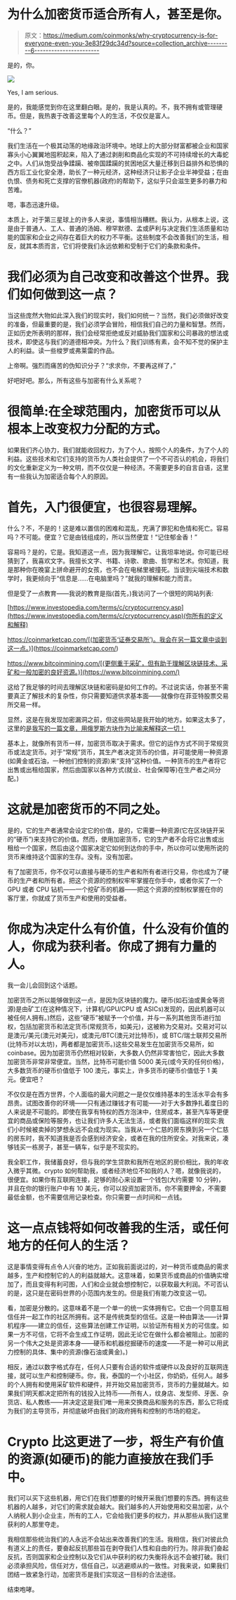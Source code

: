 # 为什么加密货币适合所有人，甚至是你。

> 原文：<https://medium.com/coinmonks/why-cryptocurrency-is-for-everyone-even-you-3e83f29dc34d?source=collection_archive---------6----------------------->

是的，你。

![](img/2a323c00ba70146876f7d9383735eb4d.png)

Yes, I am serious.

是的，我能感觉到你在这里翻白眼。是的，我是认真的。不，我不拥有或管理硬币。但是，我热衷于改善这里每个人的生活，不仅仅是富人。

“什么？”

我们生活在一个极其动荡的地缘政治环境中。地球上的大部分财富都被企业和国家寡头小心翼翼地囤积起来，陷入了通过剥削和商品化实现的不可持续增长的大毒蛇之中。人们从饱受战争蹂躏、被帝国蹂躏的贫困地区大量迁移到日益排外和恐惧的西方后工业化安全港，助长了一种元经济，这种经济只让影子企业半神受益；在由仇恨、债务和死亡支撑的官僚机器(政府)的帮助下，这似乎只会滋生更多的暴力和苦难。

嗯，事态迅速升级。

本质上，对于第三星球上的许多人来说，事情相当糟糕。我认为，从根本上说，这是由于普通人、工人、普通的汤姆、穆罕默德、孟或萨利与决定我们生活质量和功能的国家和企业之间存在着巨大的权力不平衡。这些制度不会改善我们的生活，相反，就其本质而言，它们将使我们永远依赖和受制于它们的条款和条件。

# 我们必须为自己改变和改善这个世界。我们如何做到这一点？

当这些庞然大物如此深入我们的现实时，我们如何统一？当然，我们必须做好改变的准备，但最重要的是，我们必须学会冒险，相信我们自己的力量和智慧。然而，正如历史所表明的那样，我们会经常拒绝或反对威胁我们国家和公司暴政的想法或技术，即使这与我们的道德相冲突。为什么？我们训练有素，会不知不觉的保护主人的利益。读一些梭罗或弗莱雷的作品。

上帝啊。强烈而痛苦的伪知识分子？“求求你，不要再这样了，”

好吧好吧。那么，所有这些与加密有什么关系呢？

# 很简单:在全球范围内，加密货币可以从根本上改变权力分配的方式。

如果我们齐心协力，我们就能收回权力，为了个人，按照个人的条件，为了个人的利益。这些技术和它们支持的货币为人类社会提供了一个不可否认的机会，将我们的文化重新定义为一种文明，而不仅仅是一种经济。不需要更多的自言自语，这里有一些我认为加密适合每个人的原因。

# 首先，入门很便宜，也很容易理解。

什么？不，不是的！这是难以置信的困难和混乱，充满了罪犯和色情和死亡。容易吗？不可能。便宜？它是由钱组成的，所以当然便宜！“记住郁金香！”

容易吗？是的，它是。我知道这一点，因为我理解它。让我坦率地说。你可能已经猜到了，我喜欢文字。我擅长文字、书籍、诗歌、歌曲、哲学和艺术。你知道，我是那种你在晚宴上拼命避开的女孩，也不会在电梯里被撞死。当谈到尖端技术和数学时，我更倾向于“信息是……在电脑里吗？”就我的理解和能力而言。

但是受了一点教育——我说的教育是指(首先，)我访问了一个很短的网站列表:

[https://www.investopedia.com/terms/c/cryptocurrency.asp](https://www.investopedia.com/terms/c/cryptocurrency.asp)(你所有的定义和解释)

https://coinmarketcap.com/[(加密货币‘证券交易所’)。我会在另一篇文章中谈到这一点。)](https://coinmarketcap.com/)

https://www.bitcoinmining.com/[(更侧重于采矿，但有助于理解区块链技术、采矿和一般加密的良好资源。)](https://www.bitcoinmining.com/)

这给了我足够的时间去理解区块链和密码是如何工作的。不过说实话，你甚至不需要真正了解技术的复杂性，你只需要知道供求基本面——就像你在菲亚特股票交易所交易一样。

显然，这是在我发现加密漏洞之前，但这些网站是我开始的地方。如果这太多了，这里的[是我写的一篇文章，用俄罗斯方块作为比喻来解释这一切！](/@ligahall/the-tetris-metaphor-understanding-the-blockchain-and-cryto-currency-mining-974b8024e320)

基本上，就像所有货币一样，加密货币取决于需求。但它的运作方式不同于常规货币或法定货币。对于“常规”货币，其生产者决定货币的价值，并可能使用一种资源(如黄金或石油，一种他们控制的资源)来“支持”这种价值。一种货币的生产者将它出售或出租给国家，然后由国家以各种方式(就业、社会保障等)在生产者之间分配。)

# 这就是加密货币的不同之处。

是的，它的生产者通常会设定它的价值，是的，它需要一种资源(它在区块链开采的“硬币”)来支持它的价值。然而，使用加密货币，它的生产者不会将它出售或出租给一个国家，然后由这个国家决定它如何到达你的手中，所以你可以使用所说的货币来维持这个国家的生存。没有。没有加密。

有了加密货币，你不仅可以直接与硬币的生产者和所有者进行交易，你也成为了硬币的生产者和所有者。把这个资源的控制权牢牢掌握在你手中，或者你买了一个 GPU 或者 CPU 钻机——一个挖矿币的机器——把这个资源的控制权掌握在你的客厅里，你就成了货币生产和使用的受益者。

# 你成为决定什么有价值，什么没有价值的人，你成为获利者。你成了拥有力量的人。

我一会儿会回到这个话题。

加密货币之所以能够做到这一点，是因为区块链的魔力。硬币(如石油或黄金等资源)是由矿工(在这种情况下，计算机/GPU/CPU 或 ASICs)发现的，因此机器可以被任何人拥有。)然后，这些“硬币”被赋予一个价值，并与一系列其他货币进行加权，包括加密货币和法定货币(常规货币，如美元)，这被称为交易对。交易对可以是澳元/美元(澳元对美元)，或澳元/BTC(澳元对比特币)，或 BTC/瑞士联邦交易所(比特币对以太坊)，两者都是加密货币。)这些交易发生在加密货币交易所，如 coinbase。因为加密货币仍然相对较新，大多数人仍然非常害怕它，因此大多数加密货币非常非常便宜。当然，比特币可能价值 5000 美元(或今天的任何价格)，大多数货币的硬币价值低于 100 澳元，事实上，许多货币的硬币价值低于 1 美元。便宜吧？

不仅仅是在西方世界，个人面临的最大问题之一是仅仅维持基本的生活水平会有多昂贵。试图改善你的环境——只有通过赚钱才有可能——对于大多数挣扎着度日的人来说是不可能的。即使在我享有特权的西方泡沫中，住房成本，甚至汽车等更便宜的商品或保险等服务，也让我们许多人无法生活，或者我们面临这样的现实:我们小时候被卖掉的梦想永远不会成为现实。当我从一个仁慈的房东换到另一个仁慈的房东时，我不知道我是否会感到经济安全，或者在我的住所安全。对我来说，凑够钱买一栋房子，甚至一辆车，似乎是不现实的。

我全职工作，我储蓄良好，但与我的学生贷款和我所在地区的房价相比，我的年收入微乎其微。crypto 如何帮助我，或者经济地位不如我的人？嗯，就像我说的，很便宜。如果你有互联网连接，足够的耐心来设置一个钱包(大约需要 10 分钟)，并且在你的银行账户中有 10 美元，你可以投资加密货币。你不需要押金，不需要最低金额，也不需要信用记录检查。你只需要一点时间和一点钱。

# 这一点点钱将如何改善我的生活，或任何地方的任何人的生活？

这是事情变得有点令人兴奋的地方。正如我前面说过的，对一种货币或商品的需求越多，生产和控制它的人的利益就越大。这意味着，如果货币或商品的价值确实增加了，而且变得有利可图，人们和企业就会想控制它，以获取最大利润。不可否认的是，这只是在密码世界的小范围内发生的。但是我们有能力改变这一切。

看，加密是分散的。这意味着不是一个单一的统一实体拥有它。它由一个同意互相信任并一起工作的社区所拥有。这不是传统类型的信任。这是一种由算法——计算机程序——建立的信任，这些算法创建工作证明，以验证所有相关方的可信度。如果一方不可信，它将不会生成工作证明，因此无论它在做什么都会被阻止。加密的另一个伟大之处是资源本身——硬币和机器挖掘硬币的速度——不是一种可以用武力控制的具体、集中的资源(像石油或黄金)。)

相反，通过以数字格式存在，任何人只要有合适的软件或硬件以及良好的互联网连接，就可以生产和控制硬币。你，我，泰国的一个小社区，你奶奶，任何人。越多的个人拥有和使用采矿软件和硬件，并开始交易加密货币，货币的力量就越大。如果我们明天都决定把所有的钱投入比特币——所有人，纹身店、发型师、牙医、杂货店、私人教练——并决定这是我们唯一用来交换商品和服务的东西，那么它将成为我们的主导货币，并彻底破坏由我们的政府拥有和控制的市场的稳定。

# Crypto 比这更进了一步，将生产有价值的资源(如硬币)的能力直接放在我们手中。

我们可以买下这些机器，用它们在我们想要的时候开采我们想要的东西。拥有这些机器的人越多，对它们的需求就会越大。我们越多的人开始使用和交易加密，从个人纳税人到小企业主，所有的工人，它会给我们更多的权力，并从那些从我们这里获利的人那里夺走。

我相信那些统治我们的人永远不会站出来改善我们的生活。我相信，我们对彼此负有道义上的责任，要奋起反抗那些旨在剥夺我们人性和自由的行为。除非我们奋起反抗，否则国家和企业控制以及它们从中获利的权力失衡将永远不会被打破。我们必须承担风险，信任对方，信任自己，以逃避顺从的一致性。对我来说，如果我们团结一致紧急行动，加密货币是我们实现这一目标的合法途径。

结束咆哮。